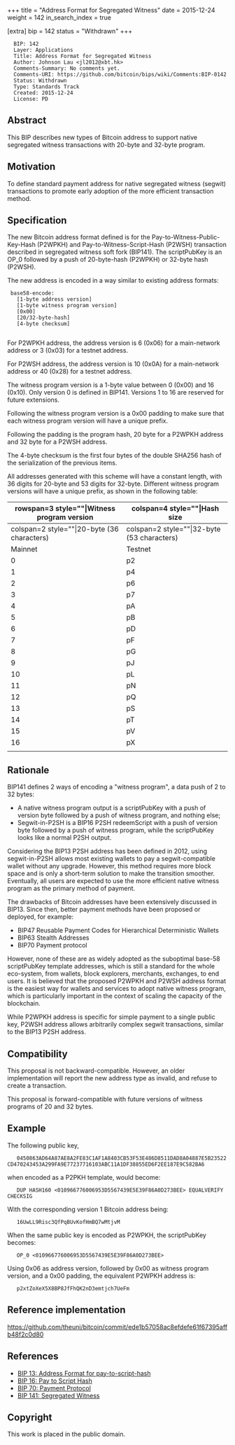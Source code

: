 +++
title = "Address Format for Segregated Witness"
date = 2015-12-24
weight = 142
in_search_index = true

[extra]
bip = 142
status = "Withdrawn"
+++

      BIP: 142
      Layer: Applications
      Title: Address Format for Segregated Witness
      Author: Johnson Lau <jl2012@xbt.hk>
      Comments-Summary: No comments yet.
      Comments-URI: https://github.com/bitcoin/bips/wiki/Comments:BIP-0142
      Status: Withdrawn
      Type: Standards Track
      Created: 2015-12-24
      License: PD

## Abstract

This BIP describes new types of Bitcoin address to support native
segregated witness transactions with 20-byte and 32-byte program.

## Motivation

To define standard payment address for native segregated witness
(segwit) transactions to promote early adoption of the more efficient
transaction method.

## Specification

The new Bitcoin address format defined is for the
Pay-to-Witness-Public-Key-Hash (P2WPKH) and Pay-to-Witness-Script-Hash
(P2WSH) transaction described in segregated witness soft fork (BIP141).
The scriptPubKey is an OP\_0 followed by a push of 20-byte-hash (P2WPKH)
or 32-byte hash (P2WSH).

The new address is encoded in a way similar to existing address formats:

` base58-encode:`  
`   [1-byte address version]`  
`   [1-byte witness program version]`  
`   [0x00]`  
`   [20/32-byte-hash]`  
`   [4-byte checksum]`  
` `

For P2WPKH address, the address version is 6 (0x06) for a main-network
address or 3 (0x03) for a testnet address.

For P2WSH address, the address version is 10 (0x0A) for a main-network
address or 40 (0x28) for a testnet address.

The witness program version is a 1-byte value between 0 (0x00) and 16
(0x10). Only version 0 is defined in BIP141. Versions 1 to 16 are
reserved for future extensions.

Following the witness program version is a 0x00 padding to make sure
that each witness program version will have a unique prefix.

Following the padding is the program hash, 20 byte for a P2WPKH address
and 32 byte for a P2WSH address.

The 4-byte checksum is the first four bytes of the double SHA256 hash of
the serialization of the previous items.

All addresses generated with this scheme will have a constant length,
with 36 digits for 20-byte and 53 digits for 32-byte. Different witness
program versions will have a unique prefix, as shown in the following
table:

| rowspan=3 style=""\|Witness program version | colspan=4 style=""\|Hash size               |
|---------------------------------------------|---------------------------------------------|
| colspan=2 style=""\|20-byte (36 characters) | colspan=2 style=""\|32-byte (53 characters) |
| Mainnet                                     | Testnet                                     |
| 0                                           | p2                                          |
| 1                                           | p4                                          |
| 2                                           | p6                                          |
| 3                                           | p7                                          |
| 4                                           | pA                                          |
| 5                                           | pB                                          |
| 6                                           | pD                                          |
| 7                                           | pF                                          |
| 8                                           | pG                                          |
| 9                                           | pJ                                          |
| 10                                          | pL                                          |
| 11                                          | pN                                          |
| 12                                          | pQ                                          |
| 13                                          | pS                                          |
| 14                                          | pT                                          |
| 15                                          | pV                                          |
| 16                                          | pX                                          |
|                                             |                                             |

## Rationale

BIP141 defines 2 ways of encoding a "witness program", a data push of 2
to 32 bytes:

-   A native witness program output is a scriptPubKey with a push of
    version byte followed by a push of witness program, and nothing
    else;
-   Segwit-in-P2SH is a BIP16 P2SH redeemScript with a push of version
    byte followed by a push of witness program, while the scriptPubKey
    looks like a normal P2SH output.

Considering the BIP13 P2SH address has been defined in 2012, using
segwit-in-P2SH allows most existing wallets to pay a segwit-compatible
wallet without any upgrade. However, this method requires more block
space and is only a short-term solution to make the transition smoother.
Eventually, all users are expected to use the more efficient native
witness program as the primary method of payment.

The drawbacks of Bitcoin addresses have been extensively discussed in
BIP13. Since then, better payment methods have been proposed or
deployed, for example:

-   BIP47 Reusable Payment Codes for Hierarchical Deterministic Wallets
-   BIP63 Stealth Addresses
-   BIP70 Payment protocol

However, none of these are as widely adopted as the suboptimal base-58
scriptPubKey template addresses, which is still a standard for the whole
eco-system, from wallets, block explorers, merchants, exchanges, to end
users. It is believed that the proposed P2WPKH and P2WSH address format
is the easiest way for wallets and services to adopt native witness
program, which is particularly important in the context of scaling the
capacity of the blockchain.

While P2WPKH address is specific for simple payment to a single public
key, P2WSH address allows arbitrarily complex segwit transactions,
similar to the BIP13 P2SH address.

## Compatibility

This proposal is not backward-compatible. However, an older
implementation will report the new address type as invalid, and refuse
to create a transaction.

This proposal is forward-compatible with future versions of witness
programs of 20 and 32 bytes.

## Example

The following public key,

`   0450863AD64A87AE8A2FE83C1AF1A8403CB53F53E486D8511DAD8A04887E5B23522CD470243453A299FA9E77237716103ABC11A1DF38855ED6F2EE187E9C582BA6`  

when encoded as a P2PKH template, would become:

`   DUP HASH160 <010966776006953D5567439E5E39F86A0D273BEE> EQUALVERIFY CHECKSIG`

With the corresponding version 1 Bitcoin address being:

`   16UwLL9Risc3QfPqBUvKofHmBQ7wMtjvM`  

When the same public key is encoded as P2WPKH, the scriptPubKey becomes:

`   OP_0 <010966776006953D5567439E5E39F86A0D273BEE>`

Using 0x06 as address version, followed by 0x00 as witness program
version, and a 0x00 padding, the equivalent P2WPKH address is:

`   p2xtZoXeX5X8BP8JfFhQK2nD3emtjch7UeFm`  

## Reference implementation

<https://github.com/theuni/bitcoin/commit/ede1b57058ac8efdefe61f67395affb48f2c0d80>

## References

-   [BIP 13: Address Format for
    pay-to-script-hash](bip-0013.mediawiki "wikilink")
-   [BIP 16: Pay to Script Hash](bip-0016.mediawiki "wikilink")
-   [BIP 70: Payment Protocol](bip-0070.mediawiki "wikilink")
-   [BIP 141: Segregated Witness](bip-0141.mediawiki "wikilink")

## Copyright

This work is placed in the public domain.
